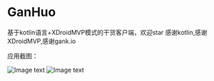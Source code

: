 # GanHuo
基于kotlin语言+XDroidMVP模式的干货客户端，欢迎star
感谢kotlin,感谢XDroidMVP,感谢gank.io

应用截图：

![Image text](https://raw.github.com/juyao/repositpry/master/GanHuo/screenshot/Screenshot_2017-06-01-23-34-25-100_com.juyao.ganh.png)
![Image text](https://raw.github.com/juyao/repositpry/master/GanHuo/screenshot/Screenshot_2017-06-01-23-36-25-417_com.juyao.ganh.png)

